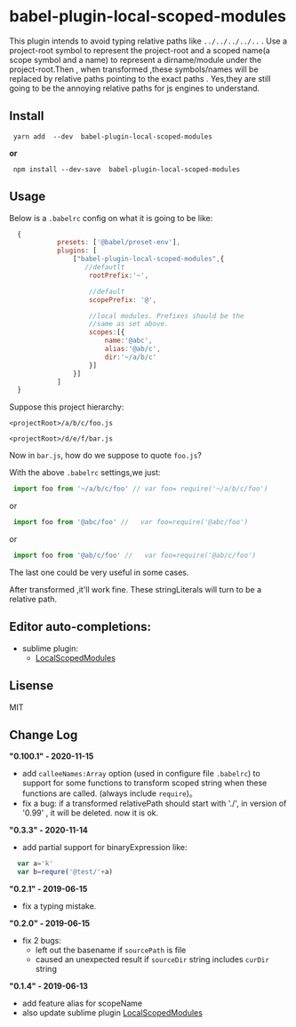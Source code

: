 babel-plugin-local-scoped-modules
================
This plugin intends to avoid  typing  relative paths like `../../../../..` .  Use a project-root symbol to  represent the project-root and a scoped name(a scope symbol and a name) to represent a dirname/module under the project-root.Then , when transformed ,these symbols/names will be replaced by relative paths pointing to the exact paths .  Yes,they are still going to be the annoying relative paths for js engines to understand.


Install
---------------------------------

```shell
 yarn add  --dev  babel-plugin-local-scoped-modules 
```
**or**

```shell
 npm install --dev-save  babel-plugin-local-scoped-modules
```

Usage 
---------------------------------
Below is  a `.babelrc` config on what it is going to be like:
```js
  {
            presets: ['@babel/preset-env'],
            plugins: [
                ["babel-plugin-local-scoped-modules",{
                   //defautlt
                    rootPrefix:'~', 

                    //default 
                    scopePrefix: '@',

                    //local modules. Prefixes should be the 
                    //same as set above.
                    scopes:[{
                        name:'@abc',
                        alias:'@ab/c',
                        dir:'~/a/b/c'
                    }]
                }]
            ]
  }

```
Suppose this project hierarchy:

  `<projectRoot>/a/b/c/foo.js`

  `<projectRoot>/d/e/f/bar.js`

Now in `bar.js`, how do we suppose to quote `foo.js`?

With  the above  `.babelrc` settings,we just:
```js
 import foo from '~/a/b/c/foo' // var foo= require('~/a/b/c/foo')

```
  
 or 

```js
 import foo from '@abc/foo' //   var foo=require('@abc/foo') 

```

or 

```js
 import foo from '@ab/c/foo' //   var foo=require('@ab/c/foo') 

```

The last one could be very useful in some cases.

After transformed ,it'll work fine. These stringLiterals will turn to be a relative path.




Editor auto-completions:
---------------------------------
+ sublime plugin:
     - [LocalScopedModules](https://github.com/zengnificant/LocalScopedModules)



 Lisense
---------------------------------
  MIT

Change Log
--------------------------------
**"0.100.1" - 2020-11-15**

+  add `calleeNames:Array` option (used in configure file  `.babelrc`) to support for some functions to transform scoped string  when these functions are called. (always include `require`)。
+  fix a bug:  if a transformed relativePath should start with './', in version of '0.99' , it will be deleted. now it is ok.


**"0.3.3" - 2020-11-14**

+  add partial support for binaryExpression like:
  ```js
    var a='k'
    var b=requre('@test/'+a)
  ```

**"0.2.1" - 2019-06-15**

+ fix a typing mistake.
 
**"0.2.0" - 2019-06-15**

+ fix 2 bugs:
    + left out the  basename if `sourcePath` is file
    + caused an unexpected result if `sourceDir` string includes `curDir`  string


**"0.1.4" - 2019-06-13**

  + add feature alias for scopeName 
  +  also update  sublime plugin [LocalScopedModules](https://github.com/zengnificant/LocalScopedModules) 

